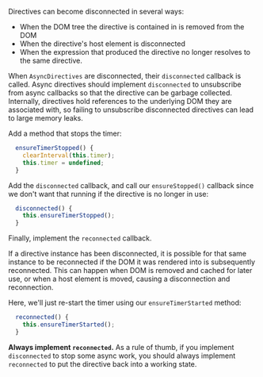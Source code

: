 Directives can become disconnected in several ways:
* When the DOM tree the directive is contained in is removed from the DOM
* When the directive's host element is disconnected
* When the expression that produced the directive no longer resolves to the same
  directive.

When `AsyncDirectives` are disconnected, their `disconnected` callback is
called. Async directives should implement `disconnected` to unsubscribe from
async callbacks so that the directive can be garbage collected. Internally,
directives hold references to the underlying DOM they are associated with, so
failing to unsubscribe disconnected directives can lead to large memory leaks.

Add a method that stops the timer:

```ts
  ensureTimerStopped() {
    clearInterval(this.timer);
    this.timer = undefined;
  }
```

Add the `disconnected` callback, and call our `ensureStopped()` callback since
we don't want that running if the directive is no longer in use:

```ts
  disconnected() {
    this.ensureTimerStopped();
  }
```

Finally, implement the `reconnected` callback.

If a directive instance has been disconnected, it is possible for that same
instance to be reconnected if the DOM it was rendered into is subsequently
reconnected. This can happen when DOM is removed and cached for later use, or
when a host element is moved, causing a disconnection and reconnection.

Here, we'll just re-start the timer using our `ensureTimerStarted` method:

```ts
  reconnected() {
    this.ensureTimerStarted();
  }
```

<aside class="warning">

**Always implement `reconnected`.** As a rule of thumb, if you implement
`disconnected` to stop some async work, you should always implement
`reconnected` to put the directive back into a working state.

</aside>
